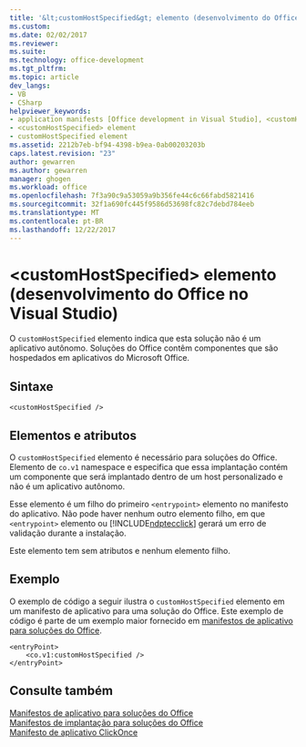 ```yaml
---
title: '&lt;customHostSpecified&gt; elemento (desenvolvimento do Office no Visual Studio) | Microsoft Docs'
ms.custom: 
ms.date: 02/02/2017
ms.reviewer: 
ms.suite: 
ms.technology: office-development
ms.tgt_pltfrm: 
ms.topic: article
dev_langs:
- VB
- CSharp
helpviewer_keywords:
- application manifests [Office development in Visual Studio], <customHostSpecified> element
- <customHostSpecified> element
- customHostSpecified element
ms.assetid: 2212b7eb-bf94-4398-b9ea-0ab00203203b
caps.latest.revision: "23"
author: gewarren
ms.author: gewarren
manager: ghogen
ms.workload: office
ms.openlocfilehash: 7f3a90c9a53059a9b356fe44c6c66fabd5821416
ms.sourcegitcommit: 32f1a690fc445f9586d53698fc82c7debd784eeb
ms.translationtype: MT
ms.contentlocale: pt-BR
ms.lasthandoff: 12/22/2017
---
```

# <a name="ltcustomhostspecifiedgt-element-office-development-in-visual-studio"></a>&lt;customHostSpecified&gt; elemento (desenvolvimento do Office no Visual Studio)
  O `customHostSpecified` elemento indica que esta solução não é um aplicativo autônomo. Soluções do Office contêm componentes que são hospedados em aplicativos do Microsoft Office.  
  
## <a name="syntax"></a>Sintaxe  
  
```  
<customHostSpecified />  
```  
  
## <a name="elements-and-attributes"></a>Elementos e atributos  
 O `customHostSpecified` elemento é necessário para soluções do Office. Elemento de `co.v1` namespace e especifica que essa implantação contém um componente que será implantado dentro de um host personalizado e não é um aplicativo autônomo.  
  
 Esse elemento é um filho do primeiro `<entrypoint>` elemento no manifesto do aplicativo. Não pode haver nenhum outro elemento filho, em que `<entrypoint>` elemento ou [!INCLUDE[ndptecclick](../vsto/includes/ndptecclick-md.md)] gerará um erro de validação durante a instalação.  
  
 Este elemento tem sem atributos e nenhum elemento filho.  
  
## <a name="example"></a>Exemplo  
 O exemplo de código a seguir ilustra o `customHostSpecified` elemento em um manifesto de aplicativo para uma solução do Office. Este exemplo de código é parte de um exemplo maior fornecido em [manifestos de aplicativo para soluções do Office](../vsto/application-manifests-for-office-solutions.md).  
  
```  
<entryPoint>  
    <co.v1:customHostSpecified />  
</entryPoint>  
```  
  
## <a name="see-also"></a>Consulte também  
 [Manifestos de aplicativo para soluções do Office](../vsto/application-manifests-for-office-solutions.md)   
 [Manifestos de implantação para soluções do Office](../vsto/deployment-manifests-for-office-solutions.md)   
 [Manifesto de aplicativo ClickOnce](/visualstudio/deployment/clickonce-application-manifest)  
  
  